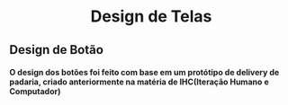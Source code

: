 <h1 align="center" style="font-weight:bold">Design de Telas</h1>

<h2>Design de Botão</h2>

<h4>O design dos botões foi feito com base em um protótipo de delivery de padaria, criado anteriormente na matéria de IHC(Iteração Humano e Computador)</h4>

